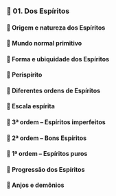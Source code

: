 ### 📑 01. Dos Espíritos

#### 📃 Origem e natureza dos Espíritos

#### 📃 Mundo normal primitivo

#### 📃 Forma e ubiquidade dos Espíritos

#### 📃 Perispírito

#### 📃 Diferentes ordens de Espíritos

#### 📃 Escala espírita

#### 📃 3ª ordem – Espíritos imperfeitos

#### 📃 2ª ordem – Bons Espíritos

#### 📃 1ª ordem – Espíritos puros

#### 📃 Progressão dos Espíritos

#### 📃 Anjos e demônios
